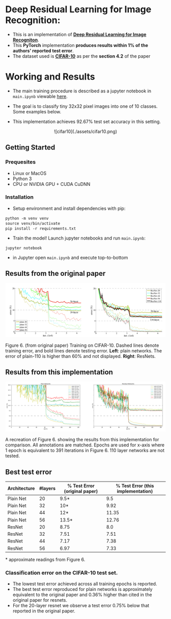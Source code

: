 # Deep Residual Learning for Image Recognition: 

- This is an implementation of  [**Deep Residual Learning for Image Recogniton**](https://arxiv.org/abs/1512.03385). 
- This **PyTorch** implementation **produces results within 1% of the authors' reported test error**. 
- The dataset used is [**CIFAR-10**](https://www.cs.toronto.edu/~kriz/cifar.html) as per the **section 4.2** of the paper

# Working and Results

- The main training procedure is described as a jupyter notebook in `main.ipynb` viewable [here](https://nbviewer.jupyter.org/github/a-martyn/resnet/blob/master/main.ipynb).

- The goal is to classify tiny 32x32 pixel images into one of 10 classes. Some examples below. 

- This implementation achieves 92.67% test set accuracy in this setting.

<p align='center'>
![cifar10](./assets/cifar10.png)
</p>

## Getting Started

### Prequesites

- Linux or MacOS
- Python 3
- CPU or NVIDIA GPU + CUDA CuDNN

### Installation

- Setup environment and install dependencies with pip:

```
python -m venv venv
source venv/bin/activate
pip install -r requirements.txt
```

- Train the model! Launch jupyter notebooks and run `main.ipynb`:

```
jupyter notebook
```
- in Jupyter open `main.ipynb` and execute top-to-bottom


 ## Results from the original paper

![Figure 6.](./assets/fig6.png)

Figure 6. (from original paper) Training on CIFAR-10. Dashed lines denote training error, and bold lines denote testing error. **Left**: plain networks. The error of plain-110 is higher than 60% and not displayed. **Right**: ResNets.

## Results from this implementation

![Figure 6. Recreation](./assets/fig6_recreation.png)

A recreation of Figure 6. showing the results from this implementation for comparison. All annotations are matched. Epochs are used for x-axis where 1 epoch is equivalent to 391 iterations in Figure 6. 110 layer networks are not tested.

## Best test error

| Architecture | #layers | % Test Error (original paper) | % Test Error (this implementation)  |
| --- | --- | --- | --- |
| Plain Net | 20 | 9.5\* | 9.5 |
| Plain Net | 32 | 10\* | 9.92 |
| Plain Net | 44 | 12\* | 11.35 |
| Plain Net | 56 | 13.5\* | 12.76 |
| ResNet | 20 | 8.75 | 8.0 |
| ResNet | 32 | 7.51 | 7.51 |
| ResNet | 44 | 7.17 | 7.38 |
| ResNet | 56 | 6.97 | 7.33 |

\* approximate readings from Figure 6.

### Classification error on the CIFAR-10 test set. 
- The lowest test error achieved across all training epochs is reported. 
- The best test error reproduced for plain networks is approximately equivalent to the original paper and 0.36% higher than cited in the original paper for resnets. 
- For the 20-layer resnet we observe a test error 0.75% below that reported in the original paper.

